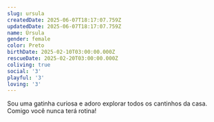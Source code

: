```yaml
---
slug: ursula
createdDate: 2025-06-07T18:17:07.759Z
updatedDate: 2025-06-07T18:17:07.759Z
name: Úrsula
gender: female
color: Preto
birthDate: 2025-02-10T03:00:00.000Z
rescueDate: 2025-02-20T03:00:00.000Z
coliving: true
social: '3'
playful: '3'
loving: '3'
---
```


Sou uma gatinha curiosa e adoro explorar todos os cantinhos da casa. Comigo você nunca terá rotina!
